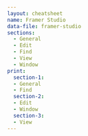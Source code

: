```yaml
---
layout: cheatsheet
name: Framer Studio
data-file: framer-studio
sections:
  - General
  - Edit
  - Find
  - View
  - Window
print:
  section-1:
  - General
  - Find
  section-2:
  - Edit
  - Window
  section-3:
  - View
---
```

